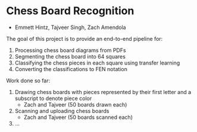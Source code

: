 # Chess Board Recognition
- Emmett Hintz, Tajveer Singh, Zach Amendola

The goal of this project is to provide an end-to-end pipeline for:
1. Processing chess board diagrams from PDFs
2. Segmenting the chess board into 64 squares
3. Classifying the chess pieces in each square using transfer learning
4. Converting the classifications to FEN notation

Work done so far:
1. Drawing chess boards with pieces represented by their first letter and a subscript to denote piece color
    - Zach and Tajveer (50 boards drawn each)
2. Scanning and uploading chess boards
    - Zach and Tajveer (50 boards scanned each)
3. ...